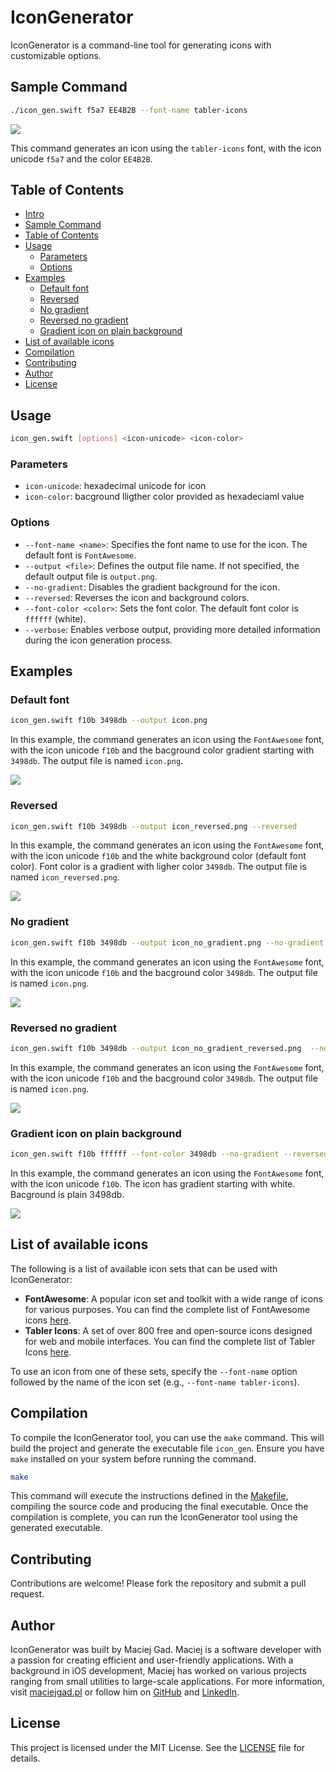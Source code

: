 # IconGenerator

IconGenerator is a command-line tool for generating icons with customizable options.

## Sample Command

```bash
./icon_gen.swift f5a7 EE4B2B --font-name tabler-icons
```
<img src="output.png">

This command generates an icon using the `tabler-icons` font, with the icon unicode `f5a7` and the color `EE4B2B`.

## Table of Contents

- [Intro](#icongenerator)
- [Sample Command](#sample-command)
- [Table of Contents](#table-of-contents)
- [Usage](#usage)
    - [Parameters](#parameters)
    - [Options](#options) 
- [Examples](#examples)
    - [Default font](#default-font)
    - [Reversed](#reversed)
    - [No gradient](#no-gradient)
    - [Reversed no gradient](#reversed-no-gradient)
    - [Gradient icon on plain background](#gradient-icon-on-plain-background)
- [List of available icons](#list-of-available-icons)
- [Compilation](#compilation)
- [Contributing](#contributing)
- [Author](#author)
- [License](#license)

## Usage

```bash
icon_gen.swift [options] <icon-unicode> <icon-color>
```
### Parameters

- `icon-unicode`: hexadecimal unicode for icon
- `icon-color`: bacground lligther color provided as hexadeciaml value 

### Options

- `--font-name <name>`: Specifies the font name to use for the icon. The default font is `FontAwesome`.
- `--output <file>`: Defines the output file name. If not specified, the default output file is `output.png`.
- `--no-gradient`: Disables the gradient background for the icon.
- `--reversed`: Reverses the icon and background colors.
- `--font-color <color>`: Sets the font color. The default font color is `ffffff` (white).
- `--verbose`: Enables verbose output, providing more detailed information during the icon generation process.

## Examples

### Default font
```bash
icon_gen.swift f10b 3498db --output icon.png 
```

In this example, the command generates an icon using the `FontAwesome` font, with the icon unicode `f10b` and the bacground color gradient starting with `3498db`. The output file is named `icon.png`.

<img src="icon.png">

### Reversed
```bash
icon_gen.swift f10b 3498db --output icon_reversed.png --reversed
```

In this example, the command generates an icon using the `FontAwesome` font, with the icon unicode `f10b` and the white background color (default font color). Font color is a gradient with ligher color `3498db`. The output file is named `icon_reversed.png`.

<img src="icon_reversed.png">

### No gradient

```bash
icon_gen.swift f10b 3498db --output icon_no_gradient.png --no-gradient
```

In this example, the command generates an icon using the `FontAwesome` font, with the icon unicode `f10b` and the bacground color `3498db`. The output file is named `icon.png`.

<img src="icon_no_gradient.png">

### Reversed no gradient

```bash
icon_gen.swift f10b 3498db --output icon_no_gradient_reversed.png  --no-gradient --reversed
```

In this example, the command generates an icon using the `FontAwesome` font, with the icon unicode `f10b` and the bacground color `3498db`. The output file is named `icon.png`.

<img src="icon_no_gradient_reversed.png">

### Gradient icon on plain background

```bash
icon_gen.swift f10b ffffff --font-color 3498db --no-gradient --reversed --output icon_gradient.png
```

In this example, the command generates an icon using the `FontAwesome` font, with the icon unicode `f10b`. The icon has gradient starting with white. Bacground is plain 3498db.

<img src="icon_gradient.png">

## List of available icons

The following is a list of available icon sets that can be used with IconGenerator:

- **FontAwesome**: A popular icon set and toolkit with a wide range of icons for various purposes. You can find the complete list of FontAwesome icons [here](https://maciejgad.github.io/IconGenerator/awesome_icons.html).
- **Tabler Icons**: A set of over 800 free and open-source icons designed for web and mobile interfaces. You can find the complete list of Tabler Icons [here](https://maciejgad.github.io/IconGenerator/tabler_icons.html).

To use an icon from one of these sets, specify the `--font-name` option followed by the name of the icon set (e.g., `--font-name tabler-icons`).

## Compilation

To compile the IconGenerator tool, you can use the `make` command. This will build the project and generate the executable file `icon_gen`. Ensure you have `make` installed on your system before running the command.

```bash
make
```

This command will execute the instructions defined in the [Makefile](Makefile), compiling the source code and producing the final executable. Once the compilation is complete, you can run the IconGenerator tool using the generated executable.

## Contributing

Contributions are welcome! Please fork the repository and submit a pull request.

## Author

IconGenerator was built by Maciej Gad. Maciej is a software developer with a passion for creating efficient and user-friendly applications. With a background in iOS development, Maciej has worked on various projects ranging from small utilities to large-scale applications. For more information, visit [maciejgad.pl](https://maciejgad.pl) or follow him on [GitHub](https://github.com/MaciejGad) and [LinkedIn](https://www.linkedin.com/in/gadmaciej/).


## License

This project is licensed under the MIT License. See the [LICENSE](LICENSE) file for details.